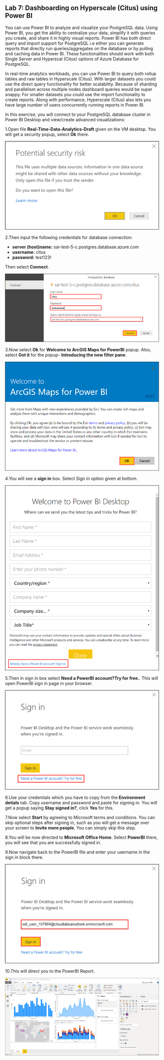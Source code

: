 ## **Lab 7: Dashboarding on Hyperscale (Citus) using Power BI**

You can use Power BI to analyze and visualize your PostgreSQL data. Using Power BI, you get the ability to centralize your data, simplify it with queries you create, and share it in highly visual reports. Power BI has both direct query and import support for PostgreSQL i.e either you can generate reports that directly run queries/aggregates on the database or by pulling and caching data in Power BI. These functionalities should work with both Single Server and Hyperscal (Citus) options of Azure Database for PostgreSQL.
 
In real-time analytics workloads, you can use Power BI to query both rollup tables and raw tables in Hyperscale (Citus). With larger datasets you could use the direct query functionality for better scalability. Because of sharding and parallelism across multiple nodes dashboard queries would be super snappy. For smaller datasets you could use the import functionality to create reports. Along with performance, Hyperscale (Citus) also lets you have large number of users concurrently running reports in Power BI.
 
In this exercise, you will connect to your PostgreSQL database cluster in Power BI Desktop and view/create advanced visualizations:

1.Open file **Real-Time-Data-Analytics-Draft** given on the VM desktop. You will get a security popup, select **Ok** there.

![](images/powerbi.png)

2.Then input the following credentials for database connection:
* **server (host)name:** sai-test-5-c.postgres.database.azure.com
* **username:** citus
* **password:** test123!

Then select **Connect**.

![](images/powerbi2.png)

3.Now select **Ok** for **Welcome to ArcGIS Maps for PowerBI** popup. Also, select **Got it** for the popup- **Introducing the new filter pane**.

![](images/powerbi3.png)

4.You will see a **sign in** box. Select Sign in option given at bottom.

![](images/powerbi6.png)

5.Then in sign in box select **Need a PowerBI account?Try for free.**. This will open PowerBI sign in page in your browser.

![](images/powerbi7.png)

6.Use your credentials which you have to copy from the **Environment detials** tab. Copy username and password and paste for signing in. You will get a popup saying **Stay signed in?**, click **Yes** for this.

7.Now select **Start** by agreeing to Microsoft terms and conditions. You can skip optional steps after signing in, such as you will get a message over your screen to **Invite more people**. You can simply skip this step. 

8.You will be now directed to **Microsoft Office Home**. Select **PowerBI** there, you will see that you are successfully signed in.

9.Now navigate back to the PowerBI file and enter your username in the sign in block there.

![](images/powerbi10.png)

10.This will direct you to the PowerBI Report.

![](images/powerbi9.png)


